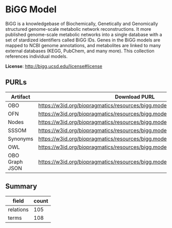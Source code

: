 # BiGG Model

BiGG is a knowledgebase of Biochemically, Genetically and Genomically structured genome-scale metabolic network reconstructions. It more published genome-scale metabolic networks into a single database with a set of stardized identifiers called BiGG IDs. Genes in the BiGG models are mapped to NCBI genome annotations, and metabolites are linked to many external databases (KEGG, PubChem, and many more). This collection references individual models.

**License**: http://bigg.ucsd.edu/license#license

## PURLs

| Artifact       | Download PURL                                                               | Latest Versioned Download PURL                                                    |
|----------------|-----------------------------------------------------------------------------|-----------------------------------------------------------------------------------|
| OBO            | https://w3id.org/biopragmatics/resources/bigg.model/bigg.model.obo          | https://w3id.org/biopragmatics/resources/bigg.model/1.6.0/bigg.model.obo          |
| OFN            | https://w3id.org/biopragmatics/resources/bigg.model/bigg.model.ofn          | https://w3id.org/biopragmatics/resources/bigg.model/1.6.0/bigg.model.ofn          |
| Nodes          | https://w3id.org/biopragmatics/resources/bigg.model/bigg.model.tsv          | https://w3id.org/biopragmatics/resources/bigg.model/1.6.0/bigg.model.tsv          |
| SSSOM          | https://w3id.org/biopragmatics/resources/bigg.model/bigg.model.sssom.tsv    | https://w3id.org/biopragmatics/resources/bigg.model/1.6.0/bigg.model.sssom.tsv    |
| Synonyms       | https://w3id.org/biopragmatics/resources/bigg.model/bigg.model.synonyms.tsv | https://w3id.org/biopragmatics/resources/bigg.model/1.6.0/bigg.model.synonyms.tsv |
| OWL            | https://w3id.org/biopragmatics/resources/bigg.model/bigg.model.owl          | https://w3id.org/biopragmatics/resources/bigg.model/1.6.0/bigg.model.owl          |
| OBO Graph JSON | https://w3id.org/biopragmatics/resources/bigg.model/bigg.model.json         | https://w3id.org/biopragmatics/resources/bigg.model/1.6.0/bigg.model.json         |

## Summary

| field     |   count |
|-----------|---------|
| relations |     105 |
| terms     |     108 |

